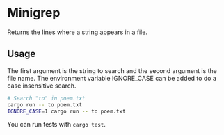 # Minigrep

Returns the lines where a string appears in a file.

## Usage

The first argument is the string to search and the second argument is the file name. The environment variable IGNORE_CASE can be added to do a case insensitive search.

```bash
# Search "to" in poem.txt
cargo run -- to poem.txt
IGNORE_CASE=1 cargo run -- to poem.txt
```

You can run tests with `cargo test`.